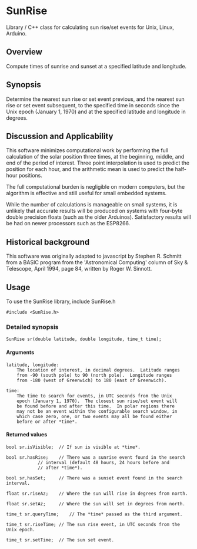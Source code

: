 # SunRise
Library / C++ class for calculating sun rise/set events for Unix, Linux, Arduino.

## Overview
Compute times of sunrise and sunset at a specified latitude and longitude.

## Synopsis
Determine the nearest sun rise or set event previous, and the nearest
sun rise or set event subsequent, to the specified time in seconds since the
Unix epoch (January 1, 1970) and at the specified latitude and longitude in
degrees.

## Discussion and Applicability
This software minimizes computational work by performing the full calculation
of the solar position three times, at the beginning, middle, and end of the
period of interest.  Three point interpolation is used to predict the position
for each hour, and the arithmetic mean is used to predict the half-hour positions.

The full computational burden is negligible on modern computers, but the
algorithm is effective and still useful for small embedded systems.

While the number of calculations is manageable on small systems, it is unlikely that
accurate results will be produced on systems with four-byte double precision floats
(such as the older Arduinos).  Satisfactory results will be had on newer processors
such as the ESP8266.

## Historical background
This software was originally adapted to javascript by Stephen R. Schmitt
from a BASIC program from the 'Astronomical Computing' column of Sky & Telescope,
April 1994, page 84, written by Roger W. Sinnott.

## Usage

To use the SunRise library, include SunRise.h
	
	#include <SunRise.h>

### Detailed synopsis
	SunRise sr(double latitude, double longitude, time_t time);

#### Arguments
	latitude, longitude:
		The location of interest, in decimal degrees.  Latitude ranges
		from -90 (south pole) to 90 (north pole).  Longitude ranges
		from -180 (west of Greenwich) to 180 (east of Greenwich).

	time:  
		The time to search for events, in UTC seconds from the Unix
		epoch (January 1, 1970).  The closest sun rise/set event will
		be found before and after this time.  In polar regions there
		may not be an event within the configurable search window, in
		which case zero, one, or two events may all be found either
		before or after *time*.

#### Returned values
	bool sr.isVisible;	// If sun is visible at *time*.

	bool sr.hasRise;	// There was a sunrise event found in the search
				// interval (default 48 hours, 24 hours before and
				// after *time*).

	bool sr.hasSet;		// There was a sunset event found in the search interval.

	float sr.riseAz;	// Where the sun will rise in degrees from north.

	float sr.setAz;		// Where the sun will set in degrees from north.

	time_t sr.queryTime;	// The *time* passed as the third argument.

	time_t sr.riseTime;	// The sun rise event, in UTC seconds from the Unix epoch.

	time_t sr.setTime;	// The sun set event.
